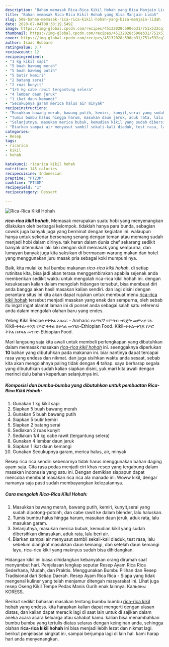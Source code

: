 ```yaml
---
description: "Bahan memasak Rica-Rica Kikil Hohah yang Bisa Manjain Lidah"
title: "Bahan memasak Rica-Rica Kikil Hohah yang Bisa Manjain Lidah"
slug: 508-bahan-memasak-rica-rica-kikil-hohah-yang-bisa-manjain-lidah
date: 2020-07-04T08:38:19.549Z
image: https://img-global.cpcdn.com/recipes/45132028c590eb31/751x532cq70/rica-rica-kikil-hohah-foto-resep-utama.jpg
thumbnail: https://img-global.cpcdn.com/recipes/45132028c590eb31/751x532cq70/rica-rica-kikil-hohah-foto-resep-utama.jpg
cover: https://img-global.cpcdn.com/recipes/45132028c590eb31/751x532cq70/rica-rica-kikil-hohah-foto-resep-utama.jpg
author: Isaac Hubbard
ratingvalue: 3.7
reviewcount: 12
recipeingredient:
- "1 kg kikil sapi"
- "5 buah bawang merah"
- "5 buah bawang putih"
- "5 butir kemiri"
- "2 batang serai"
- "2 ruas kunyit"
- "1/4 kg cabe rawit tergantung selera"
- "4 lembar daun jeruk"
- "1 ikat daun kemangi"
- "Secukupnya garam merica halus air minyak"
recipeinstructions:
- "Masukkan bawang merah, bawang putih, kemiri, kunyit,serai yang sudah dipotong-potonh, dan cabe rawit ke dalam blender, lalu haluskan."
- "Tumis bumbu halus hingga harum, masukan daun jeruk, aduk rata, lalu masukan garam."
- "Selanjutnya, masukan merica bubuk, kemudian kikil yang sudah dibersihkan dimasukan, aduk rata, lalu beri air."
- "Biarkan sampai air menyusut sambil sekali-kali diaduk, test rasa, lalu sebelum diangkat masukkan daun kemangi, dan setelah daun kemangi layu, rica-rica kikil yang maknyus sudah bisa dihidangkan."
categories:
- Resep
tags:
- ricarica
- kikil
- hohah

katakunci: ricarica kikil hohah 
nutrition: 145 calories
recipecuisine: Indonesian
preptime: "PT23M"
cooktime: "PT40M"
recipeyield: "1"
recipecategory: Dessert

---
```



![Rica-Rica Kikil Hohah](https://img-global.cpcdn.com/recipes/45132028c590eb31/751x532cq70/rica-rica-kikil-hohah-foto-resep-utama.jpg)

<b><i>rica-rica kikil hohah</i></b>, Memasak merupakan suatu hobi yang menyenangkan dilakukan oleh berbagai kelompok. tidaklah hanya para bunda, sebagian cowok juga banyak juga yang berminat dengan kegiatan ini. walaupun hanya untuk sekedar bersenang senang dengan teman atau memang sudah menjadi hobi dalam dirinya. tak heran dalam dunia chef sekarang sedikit banyak ditemukan laki laki dengan skill memasak yang sempurna, dan lumayan banyak juga kita saksikan di bermacam warung makan dan hotel yang menggunakan juru masak pria sebagai koki mumpuni nya.

Baik, kita mulai ke hal bumbu makanan <i>rica-rica kikil hohah</i>. di setiap rutinitas kita, bisa jadi akan terasa menggembirakan apabila sejenak anda memberikan sedikit waktu untuk mengolah rica-rica kikil hohah ini. dengan kesuksesan kalian dalam mengolah hidangan tersebut, bisa membuat diri anda bangga akan hasil masakan kalian sendiri. dan lagi disini dengan perantara situs ini kita akan dapat rujukan untuk membuat menu <u>rica-rica kikil hohah</u> tersebut menjadi masakan yang enak dan sempurna, oleh sebab itu ingat ingat alamat laman ini di ponsel anda sebagai salah satu referensi anda dalam mengolah olahan baru yang endes.

Yebeg Kikil Recipe የቅቅል አሰራር - Amharic የአማርኛ የምግብ ዝግጅት መምሪያ ገፅ. Kikil-ቅቅል-ቆንጆ የዶሮ ቅቅል በቀላል መንገድ-Ethiopian Food. Kikil-ቅቅል-ቆንጆ የዶሮ ቅቅል በቀላል መንገድ-Ethiopian Food.


Mari langsung saja kita awali untuk membeli perlengkapan yang dibutuhkan dalam memasak masakan <u><i>rica-rica kikil hohah</i></u> ini. seenggaknya diperlukan <b>10</b> bahan yang dibutuhkan pada makanan ini. biar nantinya dapat tercapai rasa yang endess dan nikmat. dan juga sisihkan waktu anda sesaat, sebab kita akan mengolahnya paling tidak dengan <b>4</b> tahap. saya berharap segala yang dibutuhkan sudah kalian siapkan disini, yuk mari kita awali dengan merinci dulu bahan keperluan selanjutnya ini.

<!--inarticleads1-->

##### Komposisi dan bumbu-bumbu yang dibutuhkan untuk pembuatan Rica-Rica Kikil Hohah:

1. Gunakan 1 kg kikil sapi
1. Siapkan 5 buah bawang merah
1. Gunakan 5 buah bawang putih
1. Siapkan 5 butir kemiri
1. Siapkan 2 batang serai
1. Sediakan 2 ruas kunyit
1. Sediakan 1/4 kg cabe rawit (tergantung selera)
1. Gunakan 4 lembar daun jeruk
1. Siapkan 1 ikat daun kemangi
1. Gunakan Secukupnya garam, merica halus, air, minyak


Resep rica rica sendiri sebenarnya tidak harus menggunakan bahan daging ayam saja. Cita rasa pedas menjadi ciri khas resep yang tergabung dalam masakan indonesia yang satu ini. Dengan demikian siapapun dapat mencoba membuat masakan rica rica ala manado ini. Woww kikil, dengar namanya saja pasti sudah membayangkan kelezatannya. 

<!--inarticleads2-->

##### Cara mengolah Rica-Rica Kikil Hohah:

1. Masukkan bawang merah, bawang putih, kemiri, kunyit,serai yang sudah dipotong-potonh, dan cabe rawit ke dalam blender, lalu haluskan.
1. Tumis bumbu halus hingga harum, masukan daun jeruk, aduk rata, lalu masukan garam.
1. Selanjutnya, masukan merica bubuk, kemudian kikil yang sudah dibersihkan dimasukan, aduk rata, lalu beri air.
1. Biarkan sampai air menyusut sambil sekali-kali diaduk, test rasa, lalu sebelum diangkat masukkan daun kemangi, dan setelah daun kemangi layu, rica-rica kikil yang maknyus sudah bisa dihidangkan.


Hidangan kikil ini biasa dihidangkan kebanyakan orang dirumah saat menyambut hari. Penjelasan lengkap seputar Resep Ayam Rica Rica Sederhana, Mudah, dan Praktis. Menggunakan Bumbu Pilihan dan Resep Tradisional dari Setiap Daerah. Resep Ayam Rica Rica - Siapa yang tidak mengenal kuliner yang telah menjamur ditengah masyarakat ini. Lihat juga resep Oseng Kikil Tempe Pedas Manis Gurih enak lainnya. Кальяны KORESS. 

Berikut sedikit bahasan masakan tentang bumbu bumbu <u>rica-rica kikil hohah</u> yang endess. kita harapkan kalian dapat mengerti dengan ulasan diatas, dan kalian dapat meracik lagi di saat lain untuk di sajikan dalam aneka acara acara keluarga atau sahabat kamu. kalian bisa menambahkan bumbu bumbu yang tertulis diatas selaras dengan keinginan anda, sehingga olahan <b>rica-rica kikil hohah</b> ini bisa menjadi lebih lezat dan nikmat lagi. berikut penjelasan singkat ini, sampai berjumpa lagi di lain hal. kami harap hari anda menyenangkan.
